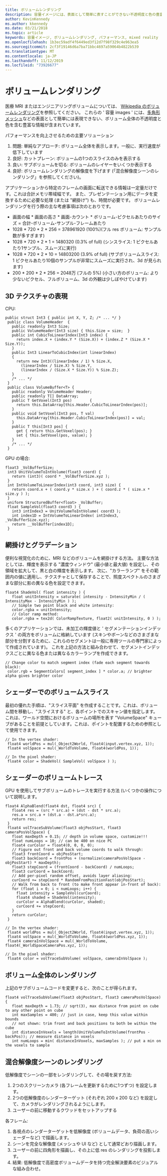 ```yaml
---
title: ボリュームレンダリング
description: 容量イメージには、表面として簡単に表すことができない不透明度と色の豊富な情報が含まれています。 Windows Mixed Reality 内で容量イメージを効率的にレンダリングする方法について説明します。
author: KevinKennedy
ms.author: kkennedy
ms.date: 03/21/2018
ms.topic: article
keywords: 容量イメージ, ボリュームレンダリング, パフォーマンス, mixed reality
ms.openlocfilehash: 1b3ec59adf4f6449ed3f12d7f98f329c4e963ea5
ms.sourcegitcommit: 2cf3f19146d6a7ba71bbc4697a59064b4822b539
ms.translationtype: MT
ms.contentlocale: ja-JP
ms.lasthandoff: 11/12/2019
ms.locfileid: "73926677"
---
```

# <a name="volume-rendering"></a>ボリュームレンダリング

医療 MRI またはエンジニアリングボリュームについては、 [Wikipedia のボリュームレンダリング](https://en.wikipedia.org/wiki/Volume_rendering)を参照してください。 これらの ' 容量 images ' には、[多角形メッシュ](https://en.wikipedia.org/wiki/Polygon_mesh)などの表面として簡単には表現できない、ボリューム全体の不透明度と色を含む豊富な情報が含まれています。

パフォーマンスを向上させるための主要ソリューション
1. 問題: 単純なアプローチ: ボリューム全体を表示します。一般に、実行速度が低下しています
2. 良好: カットプレーン: ボリュームの1つのスライスのみを表示する
3. 良い: サブボリュームを切る: ボリュームのレイヤーをいくつか表示する
4. 良好: ボリュームレンダリングの解像度を下げます (「混合解像度シーンのレンダリング」を参照してください)。

アプリケーションから特定のフレームの画面に転送できる情報は一定量だけです。これは合計メモリ帯域幅です。 また、プレゼンテーション用にデータを変換するために必要な処理 (または "網掛け") も、時間が必要です。 ボリュームレンダリングを行う際の主な考慮事項は次のとおりです。
* 画面の幅 * 画面の高さ * 画面-カウント * ボリューム-ピクセルあたりのサイズ = 合計-ボリューム-サンプル-フレームあたり
* 1028 * 720 * 2 * 256 = 378961920 (100%)(フル res ボリューム: サンプル数が多すぎます)
* 1028 * 720 * 2 * 1 = 1480320 (0.3% of full) (シンスライス: 1 ピクセルあたり1サンプル、スムーズに実行)
* 1028 * 720 * 2 * 10 = 14803200 (3.9% of full) (サブボリュームスライス: 1 ピクセルあたり10個のサンプルが非常にスムーズに実行され、3d が見られます)
* 200 * 200 * 2 * 256 = 2048万 (フルの 5%) (小さい方のボリューム: より少ないピクセル、フルボリューム、3d の外観は少しぼやけています)

## <a name="representing-3d-textures"></a>3D テクスチャの表現

CPU:

```
public struct Int3 { public int X, Y, Z; /* ... */ }
 public class VolumeHeader  {
   public readonly Int3 Size;
   public VolumeHeader(Int3 size) { this.Size = size;  }
   public int CubicToLinearIndex(Int3 index) {
     return index.X + (index.Y * (Size.X)) + (index.Z * (Size.X * Size.Y));
   }
   public Int3 LinearToCubicIndex(int linearIndex)
   {
     return new Int3((linearIndex / 1) % Size.X,
       (linearIndex / Size.X) % Size.Y,
       (linearIndex / (Size.X * Size.Y)) % Size.Z);
   }
   /* ... */
 }
 public class VolumeBuffer<T> {
   public readonly VolumeHeader Header;
   public readonly T[] DataArray;
   public T GetVoxel(Int3 pos)        {
     return this.DataArray[this.Header.CubicToLinearIndex(pos)];
   }
   public void SetVoxel(Int3 pos, T val)        {
     this.DataArray[this.Header.CubicToLinearIndex(pos)] = val;
   }
   public T this[Int3 pos] {
     get { return this.GetVoxel(pos); }
     set { this.SetVoxel(pos, value); }
   }
   /* ... */
 }
```

GPU の場合:

```
float3 _VolBufferSize;
 int3 UnitVolumeToIntVolume(float3 coord) {
   return (int3)( coord * _VolBufferSize.xyz );
 }
 int IntVolumeToLinearIndex(int3 coord, int3 size) {
   return coord.x + ( coord.y * size.x ) + ( coord.z * ( size.x * size.y ) );
 }
 uniform StructuredBuffer<float> _VolBuffer;
 float SampleVol(float3 coord3 ) {
   int3 intIndex3 = UnitVolumeToIntVolume( coord3 );
   int index1D = IntVolumeToLinearIndex( intIndex3, _VolBufferSize.xyz);
   return __VolBuffer[index1D];
 }
```

## <a name="shading-and-gradients"></a>網掛けとグラデーション

便利な視覚化のために、MRI などのボリュームを網掛けする方法。 主要な方法としては、輝度を表示する "濃度ウィンドウ" (最小値と最大値) を設定し、その領域を拡大して、黒と白の輝度を表示します。 次に、"カラーランプ" をその範囲内の値に適用し、テクスチャとして保存することで、照度スペクトルのさまざまな部分に影の異なる色を設定できます。

```
float4 ShadeVol( float intensity ) {
   float unitIntensity = saturate( intensity - IntensityMin / ( IntensityMax - IntensityMin ) );
   // Simple two point black and white intensity:
   color.rgba = unitIntensity;
   // Color ramp method:
   color.rgba = tex2d( ColorRampTexture, float2( unitIntensity, 0 ) );
```

多くのアプリケーションでは、未加工の輝度値と ' セグメンテーションインデックス ' の両方をボリュームに格納しています (スキンやボーンなどのさまざまな部分を分割するために、これらのセグメントは一般に専用ツールの専門家によって作成されています)。 これを上記の方法と組み合わせて、セグメントインデックスごとに異なる色または異なるカラーランプを作成できます。

```
// Change color to match segment index (fade each segment towards black):
 color.rgb = SegmentColors[ segment_index ] * color.a; // brighter alpha gives brighter color
```

## <a name="volume-slicing-in-a-shader"></a>シェーダーでのボリュームスライス

最初の優れた手順は、"スライス平面" を作成することです。これは、ボリューム間を移動し、"スライスする" と、各ポイントでのスキャン値を指定します。 これは、ワールド空間におけるボリュームの場所を表す "VolumeSpace" キューブがあることを前提としています。これは、ポイントを配置するための参照として使用できます。

```
// In the vertex shader:
 float4 worldPos = mul(_Object2World, float4(input.vertex.xyz, 1));
 float4 volSpace = mul(_WorldToVolume, float4(worldPos, 1));
```

```
// In the pixel shader:
 float4 color = ShadeVol( SampleVol( volSpace ) );
```

## <a name="volume-tracing-in-shaders"></a>シェーダーのボリュームトレース

GPU を使用してサブボリュームのトレースを実行する方法 (いくつかの操作について説明します。

```
float4 AlphaBlend(float4 dst, float4 src) {
   float4 res = (src * src.a) + (dst - dst * src.a);
   res.a = src.a + (dst.a - dst.a*src.a);
   return res;
 }
 float4 volTraceSubVolume(float3 objPosStart, float3 cameraPosVolSpace) {
   float maxDepth = 0.15; // depth in volume space, customize!!!
   float numLoops = 10; // can be 400 on nice PC
   float4 curColor = float4(0, 0, 0, 0);
   // Figure out front and back volume coords to walk through:
   float3 frontCoord = objPosStart;
   float3 backCoord = frontPos + (normalize(cameraPosVolSpace - objPosStart) * maxDepth);
   float3 stepCoord = (frontCoord - backCoord) / numLoops;
   float3 curCoord = backCoord;
   // Add per-pixel random offset, avoids layer aliasing:
   curCoord += stepCoord * RandomFromPositionFast(objPosStart);
   // Walk from back to front (to make front appear in-front of back):
   for (float i = 0; i < numLoops; i++) {
     float intensity = SampleVol(curCoord);
     float4 shaded = ShadeVol(intensity);
     curColor = AlphaBlend(curColor, shaded);
     curCoord += stepCoord;
   }
   return curColor;
 }
```

```
// In the vertex shader:
 float4 worldPos = mul(_Object2World, float4(input.vertex.xyz, 1));
 float4 volSpace = mul(_WorldToVolume, float4(worldPos.xyz, 1));
 float4 cameraInVolSpace = mul(_WorldToVolume, float4(_WorldSpaceCameraPos.xyz, 1));
```

```
// In the pixel shader:
 float4 color = volTraceSubVolume( volSpace, cameraInVolSpace );
```

## <a name="whole-volume-rendering"></a>ボリューム全体のレンダリング

上記のサブボリュームコードを変更すると、次のことが得られます。

```
float4 volTraceSubVolume(float3 objPosStart, float3 cameraPosVolSpace) {
   float maxDepth = 1.73; // sqrt(3), max distance from point on cube to any other point on cube
   int maxSamples = 400; // just in case, keep this value within bounds
   // not shown: trim front and back positions to both be within the cube
   int distanceInVoxels = length(UnitVolumeToIntVolume(frontPos - backPos)); // measure distance in voxels
   int numLoops = min( distanceInVoxels, maxSamples ); // put a min on the voxels to sample
```

## <a name="mixed-resolution-scene-rendering"></a>混合解像度シーンのレンダリング

低解像度でシーンの一部をレンダリングして、その場を戻す方法:
1. 2つのスクリーンカメラ (各フレームを更新するために1つずつ) を設定します。
2. 2つの低解像度のレンダーターゲット (それぞれ 200 x 200 など) を設定して、カメラがレンダリングされるようにします。
3. ユーザーの前に移動するクワッドをセットアップする

各フレーム:
1. 各視点のレンダーターゲットを低解像度 (ボリュームデータ、負荷の高いシェーダーなど) で描画します。
2. シーンを完全な解像度 (メッシュや UI など) として通常どおり描画します。
3. ユーザーの前に四角形を描画し、その上に低 res のレンダリングを投影します。
4. 結果: 低解像度で高密度ボリュームデータを持つ完全解決要素のビジュアルな組み合わせ。
